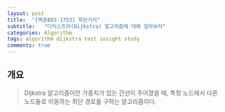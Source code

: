```yaml
---
layout: post
title:  "[백준BOJ-1753] 최단거리"
subtitle:   "다익스트라(Dijkstra) 알고리즘에 대해 알아보자"
categories: Algorithm
tags: algorithm dijkstra test insight study
comments: true
---
```


## 개요
>  Dijkstra 알고리즘이란 가중치가 있는 간선이 주어졌을 때, 특정 노드에서 다른 노드들로 이동하는 최단 경로를 구하는 알고리즘이다.